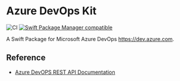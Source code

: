 # Azure DevOps Kit

![CI](https://github.com/adamayoung/AzureDevOpsKit/workflows/CI/badge.svg)
[![Swift Package Manager compatible](https://img.shields.io/badge/Swift%20Package%20Manager-compatible-brightgreen.svg)](https://github.com/apple/swift-package-manager)

A Swift Package for Microsoft Azure DevOps <https://dev.azure.com>.

## Reference

* [Azure DevOPS REST API Documentation](https://docs.microsoft.com/en-us/rest/api/azure/devops/?view=azure-devops-rest-6.1)
